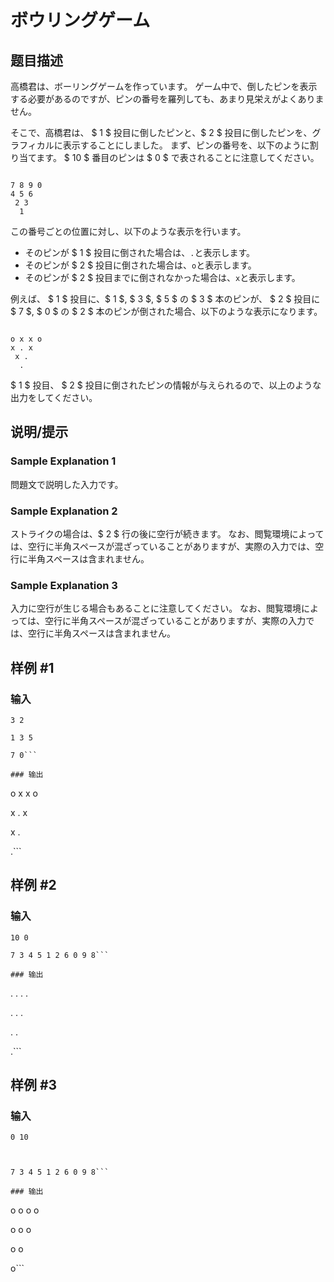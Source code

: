 # ボウリングゲーム

## 题目描述

[problemUrl]: https://atcoder.jp/contests/code-formula-2014-quala/tasks/code_formula_2014_qualA_b

高橋君は、ボーリングゲームを作っています。 ゲーム中で、倒したピンを表示する必要があるのですが、ピンの番号を羅列しても、あまり見栄えがよくありません。

そこで、高橋君は、 $ 1 $ 投目に倒したピンと、$ 2 $ 投目に倒したピンを、グラフィカルに表示することにしました。 まず、ピンの番号を、以下のように割り当てます。 $ 10 $ 番目のピンは $ 0 $ で表されることに注意してください。

 ```

7 8 9 0
 4 5 6
  2 3
   1
```

この番号ごとの位置に対し、以下のような表示を行います。

- そのピンが $ 1 $ 投目に倒された場合は、`.`と表示します。
- そのピンが $ 2 $ 投目に倒された場合は、`o`と表示します。
- そのピンが $ 2 $ 投目までに倒されなかった場合は、`x`と表示します。

例えば、 $ 1 $ 投目に、$ 1 $, $ 3 $, $ 5 $ の $ 3 $ 本のピンが、 $ 2 $ 投目に $ 7 $, $ 0 $ の $ 2 $ 本のピンが倒された場合、以下のような表示になります。

 ```

o x x o
 x . x
  x .
   .
```

$ 1 $ 投目、 $ 2 $ 投目に倒されたピンの情報が与えられるので、以上のような出力をしてください。

## 说明/提示

### Sample Explanation 1

問題文で説明した入力です。

### Sample Explanation 2

ストライクの場合は、$ 2 $ 行の後に空行が続きます。 なお、閲覧環境によっては、空行に半角スペースが混ざっていることがありますが、実際の入力では、空行に半角スペースは含まれません。

### Sample Explanation 3

入力に空行が生じる場合もあることに注意してください。 なお、閲覧環境によっては、空行に半角スペースが混ざっていることがありますが、実際の入力では、空行に半角スペースは含まれません。

## 样例 #1

### 输入

```
3 2
1 3 5
7 0```

### 输出

```
o x x o
 x . x
  x .
   .```

## 样例 #2

### 输入

```
10 0
7 3 4 5 1 2 6 0 9 8```

### 输出

```
. . . .
 . . .
  . .
   .```

## 样例 #3

### 输入

```
0 10

7 3 4 5 1 2 6 0 9 8```

### 输出

```
o o o o
 o o o
  o o
   o```

